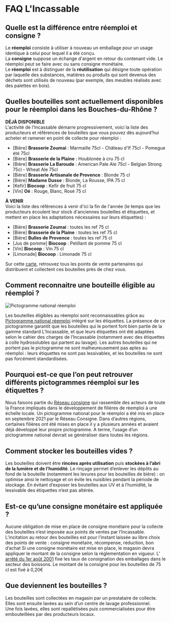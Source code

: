 # FAQ L'Incassable

## Quelle est la différence entre réemploi et consigne ?
Le **réemploi** consiste à utiliser à nouveau un emballage pour un usage identique à celui pour lequel il a été conçu. <br/>
La **consigne** suppose un échange d'argent en retour du contenant vide. Le réemploi peut se faire avec ou sans consigne monétaire. <br/>
Le **réemploi** est à distinguer de la **réutilisation** qui désigne toute opération par laquelle des substances, matières ou produits qui sont devenus des déchets sont utilisés de nouveau (par exemple, des meubles réalisés avec des palettes en bois). <br/>


## Quelles bouteilles sont actuellement disponibles pour le réemploi dans les Bouches-du-Rhône ?

**DÉJÀ DISPONIBLE** <br/>
L'activité de l'Incassable démarre progressivement, voici la liste des producteurs et références de bouteilles que vous pouvez dès aujourd’hui acheter et ramener en point de collecte pour réemploi  :

- [Bière] **Brasserie	Zoumai** : Marmaille 75cl - Château d'If 75cl - Pomegue été 75cl <br/>
- [Bière] **Brasserie de la Plaine** : Houblonée à cru 75 cl
- [Bière] **Brasserie	La Baroude** : American Pale Ale 75cl - Belgian Strong 75cl - 	Wheat Ale 75cl
- [Bière] **Brasserie Artisanale de Provence** : Blonde 75 cl
- [Bière]	**Madame Dusse**	: Blonde, La Rousse, IPA 75 cl
- [Kefir]	**Biocoop**	: Kefir de fruit	75 cl
- [Vin]	**Oé** : Rouge, Blanc, Rosé	75 cl


**À VENIR** <br/>
Voici la liste des références à venir d'ici la fin de l'année (le temps que les producteurs écoulent leur stock d'anciennes bouteilles et étiquettes, et mettent en place les adaptations nécessaires sur leurs étiquettes) :

- [Bière] **Brasserie	Zoumai** : toutes les ref 75 cl
- [Bière] **Brasserie de la Plaine** : toutes les ref 75 cl
- [Bière] **Bulles de Provence** : toutes les ref 75 cl
- [Jus de  pomme]	**Biocoop**	:	Petillant de pomme 75 cl
- [Vin]	**Biocoop**	: Vin 75 cl
- [Limonade]	**Biocoop** :	Limonade 75 cl


Sur cette [carte](http://umap.openstreetmap.fr/fr/map/lincassable-ou-trouver-rammener-mes-bouteilles_610505#1/43/6), retrouvez tous les points de vente partenaires qui distribuent et collectent ces bouteilles près de chez vous.


## Comment reconnaitre une bouteille éligible au réemploi ?
![Pictogramme national réemploi](https://nuage.reseauconsigne.com/index.php/s/3jeb63M5ibid8CY/download)

Les bouteilles éligibles au réemploi sont reconnaissables grâce au [Pictogramme national réemploi](https://nuage.reseauconsigne.com/index.php/s/ZEdt8WQCxLJ9mxX|download) intégré sur les étiquettes. La présence de ce pictogramme garantit que les bouteilles qui le portent font bien partie de la gamme standard L’Incassable, et que leurs étiquettes ont été adaptées selon le cahier des charges de l’Incassable (notamment avec des étiquettes à colle hydrosolubles qui partent au lavage).
Les autres bouteilles qui ne portent pas le pictogramme ne sont malheureusement pas aptes au réemploi : leurs étiquettes ne sont pas lessivables, et les bouteilles ne sont pas forcément standardisées.


## Pourquoi est-ce que l’on peut retrouver différents pictogrammes réemploi sur les étiquettes ?
Nous faisons partie du [Réseau consigne](http://www.reseauconsigne.com/) qui rassemble des acteurs de toute la France impliqués dans le développement de filières de réemploi à une échelle locale.
Un pictogramme national pour le réemploi a été mis en place en septembre 2021 par le Réseau Consigne.
Dans d’autres régions, certaines filières ont été mises en place il y a plusieurs années et avaient déjà développé leur propre pictogramme.
A terme, l’usage d’un pictogramme national devrait se généraliser dans toutes les régions.


## Comment stocker les bouteilles vides ?
Les bouteilles doivent être **rincées après utilisation** puis **stockées à l’abri de la lumière et de l’humidité**.
Le rinçage permet d’enlever les dépôts au fond de la bouteille (notamment les levures pour les bouteilles de bière) : on optimise ainsi le nettoyage et on évite les nuisibles pendant la période de stockage.
En évitant d’exposer les bouteilles aux UV et à l’humidité, la lessivable des étiquettes n’est pas altérée.


## Est-ce qu’une consigne monétaire est appliquée ?
Aucune obligation de mise en place de consigne monétaire pour la collecte des bouteilles n’est imposée aux points de ventes par l’Incassable.
L’incitation au retour des bouteilles est pour l’instant laissée au libre choix des points de vente : consigne monétaire, récompense, réduction, bon d’achat
Si une consigne monétaire est mise en place, le magasin devra appliquer le montant de la consigne selon la réglementation en vigueur.
L’ [arrêté du 1er août 2001](https://www.legifrance.gouv.fr/jorf/id/JORFTEXT000000406764) fixe les taux de consignation des emballages dans le secteur des boissons.  Le montant de la consigne pour les bouteilles de 75 cl est fixé à 0,20€

## Que deviennent les bouteilles ?
Les bouteilles sont collectées en magasin par un prestataire de collecte.
Elles sont ensuite lavées au sein d’un centre de lavage professionnel. <br/>
Une fois lavées, elles sont repallétisées puis commercialisées pour être embouteillées par des producteurs locaux.



